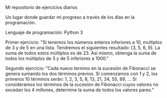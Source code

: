 Mi repositorio de ejercicios diarios

Un lugar donde guardar mi progreso a través de los días en la programación. 

Lenguaje de programación: Python 3

Primer ejercicio: "Si tenemos los números enteros inferiores a 10, multiplos de 3 y de 5 en una lista. Tendremos el siguientes resultado: [3, 5, 6, 9]. La suma de todos estos múltiplos es de 23. Así mismo, obtenga la suma de todos los múltiplos de 3 y de 5 inferiores a 1000."

Segundo ejercicio: "Cada nuevo termino en la sucesión de Fibonacci se genera sumando los dos términos previos. 
Si comenzamos con 1 y 2, los primeros 10 términos serán: 1, 2, 3, 5, 8, 13, 21, 34, 55, 89, ...
Si consideramos los términos de la sucesión de Fibonacci cuyos valores no excedan los 4 millones, determine la suma de todos los valores pares."
